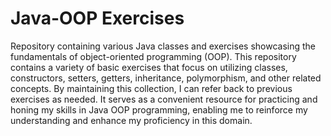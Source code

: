 # Java-OOP Exercises

Repository containing various Java classes and exercises showcasing the fundamentals of object-oriented programming (OOP).  This repository contains a variety of basic exercises that focus on utilizing classes, constructors, setters, getters, inheritance, polymorphism, and other related concepts. By maintaining this collection, I can refer back to previous exercises as needed. It serves as a convenient resource for practicing and honing my skills in Java OOP programming, enabling me to reinforce my understanding and enhance my proficiency in this domain.
